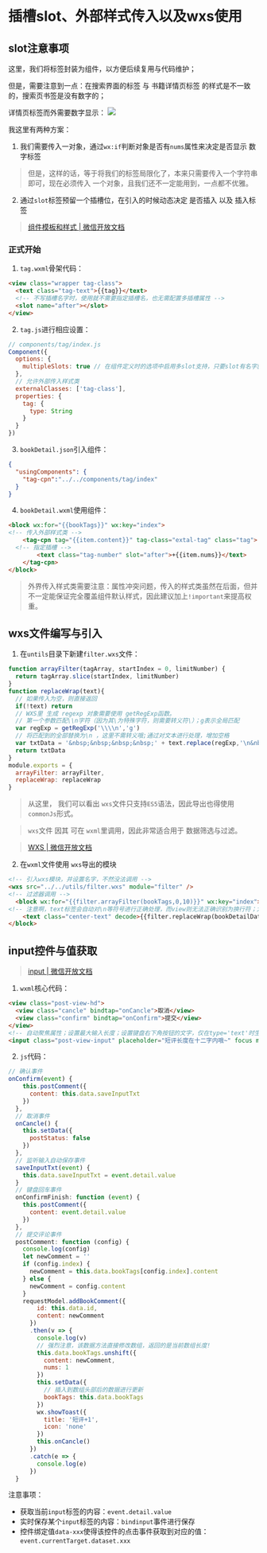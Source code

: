 # 插槽slot、外部样式传入以及wxs使用
## slot注意事项

这里，我们将标签封装为组件，以方便后续复用与代码维护；

但是，需要注意到一点：在搜索界面的标签 与 书籍详情页标签 的样式是不一致的，搜索页书签是没有数字的；

详情页标签而外需要数字显示：
![](https://gitee.com/huanshenga/myimg/raw/master/PicGo/20200811162219.png)

我这里有两种方案：
1. 我们需要传入一对象，通过`wx:if`判断对象是否有`nums`属性来决定是否显示 数字标签
> 但是，这样的话，等于将我们的标签局限化了，本来只需要传入一个字符串即可，现在必须传入 一个对象，且我们还不一定能用到，一点都不优雅。

2. 通过`slot`标签预留一个插槽位，在引入的时候动态决定 是否插入 以及 插入标签

> [组件模板和样式 | 微信开放文档](https://developers.weixin.qq.com/miniprogram/dev/framework/custom-component/wxml-wxss.html)

### 正式开始
1. `tag.wxml`骨架代码：
```html
<view class="wrapper tag-class">
  <text class="tag-text">{{tag}}</text>
  <!-- 不写插槽名字时，使用就不需要指定插槽名，也无需配置多插槽属性 -->
  <slot name="after"></slot>
</view>
```
2. `tag.js`进行相应设置：
```js
// components/tag/index.js
Component({
  options: {
    multipleSlots: true // 在组件定义时的选项中启用多slot支持，只要slot有名字就必须开启该选项
  },
  // 允许外部传入样式类
  externalClasses: ['tag-class'],
  properties: {
    tag: {
      type: String
    }
  }
})
```
3. `bookDetail.json`引入组件：
```json
{
  "usingComponents": {
    "tag-cpn":"../../components/tag/index"
  }
}
```
4. `bookDetail.wxml`使用组件：
```html
<block wx:for="{{bookTags}}" wx:key="index">
<!-- 传入外部样式类 -->
	<tag-cpn tag="{{item.content}}" tag-class="extal-tag" class="tag">
  <!-- 指定插槽 -->
		<text class="tag-number" slot="after">+{{item.nums}}</text>
	</tag-cpn>
</block>
```
> 外界传入样式类需要注意：属性冲突问题，传入的样式类虽然在后面，但并不一定能保证完全覆盖组件默认样式，因此建议加上`!important`来提高权重。

## wxs文件编写与引入
1. 在`untils`目录下新建`filter.wxs`文件：
```js
function arrayFilter(tagArray, startIndex = 0, limitNumber) {
  return tagArray.slice(startIndex, limitNumber)
}
function replaceWrap(text){
  // 如果传入为空，则直接返回
  if(!text) return 
  // WXS里 生成 regexp 对象需要使用 getRegExp函数。
  // 第一个参数匹配\\n字符（因为其\为特殊字符，则需要转义符\）；g表示全局匹配
  var regExp = getRegExp('\\\\n','g')
  // 将匹配到的全部替换为\n ，这里不需转义哦;通过对文本进行处理，增加空格
  var txtData = '&nbsp;&nbsp;&nbsp;&nbsp;' + text.replace(regExp,'\n&nbsp;&nbsp;&nbsp;&nbsp;')
  return txtData
}
module.exports = {
  arrayFilter: arrayFilter,
  replaceWrap: replaceWrap
}
```
> 从这里， 我们可以看出 `wxs`文件只支持`ES5`语法，因此导出也得使用`commonJs`形式。

> `wxs`文件 因其 可在 `wxml`里调用，因此非常适合用于 数据筛选与过滤。

> [WXS | 微信开放文档](https://developers.weixin.qq.com/miniprogram/dev/framework/view/wxs/)
2. 在`wxml`文件使用 `wxs`导出的模块
```html
<!-- 引入wxs模块，并设置名字，不然没法调用 -->
<wxs src="../../utils/filter.wxs" module="filter" />
<!-- 过滤器调用 -->
  <block wx:for="{{filter.arrayFilter(bookTags,0,10)}}" wx:key="index">
<!-- 注意啊，text标签会自动对\n等符号进行正确处理，而view则无法正确识别为换行符；为了识别更多，比如空格，我们加上decode解码属性 -->
	<text class="center-text" decode>{{filter.replaceWrap(bookDetailData.summary)}}</text>
</block>
```

## input控件与值获取
> [input | 微信开放文档](https://developers.weixin.qq.com/miniprogram/dev/component/input.html)

1. `wxml`核心代码：
```html
<view class="post-view-hd">
  <view class="cancle" bindtap="onCancle">取消</view>
  <view class="confirm" bindtap="onConfirm">提交</view>
</view>
<!-- 自动聚焦属性；设置最大输入长度；设置键盘右下角按钮的文字，仅在type='text'时生效；通过绑定Input事件实时将输入框内容存储起来，方便上面的提交按钮使用 -->
<input class="post-view-input" placeholder="短评长度在十二字内哦~" focus maxlength="12" confirm-type="提交" bindconfirm="onConfirmFinish" bindinput="saveInputTxt"></input>
```
2. `js`代码：
```js
// 确认事件
onConfirm(event) {
    this.postComment({
      content: this.data.saveInputTxt
    })
  },
  // 取消事件
  onCancle() {
    this.setData({
      postStatus: false
    })
  },
  // 监听输入自动保存事件
  saveInputTxt(event) {
    this.data.saveInputTxt = event.detail.value
  }
  // 键盘回车事件
  onConfirmFinish: function (event) {
    this.postComment({
      content: event.detail.value
    })
  },
  // 提交评论事件
  postComment: function (config) {
    console.log(config)
    let newComment = ''
    if (config.index) {
      newComment = this.data.bookTags[config.index].content
    } else {
      newComment = config.content
    }
    requestModel.addBookComment({
        id: this.data.id,
        content: newComment
      })
      .then(v => {
        console.log(v)
        // 强烈注意，该数据方法直接修改数组，返回的是当前数组长度!
        this.data.bookTags.unshift({
          content: newComment,
          nums: 1
        })
        this.setData({
          // 插入到数组头部后的数据进行更新
          bookTags: this.data.bookTags
        })
        wx.showToast({
          title: '短评+1',
          icon: 'none'
        })
        this.onCancle()
      })
      .catch(e => {
        console.log(e)
      })
  }
```
注意事项：
* 获取当前`input`标签的内容：`event.detail.value`
* 实时保存某个`input`标签的内容：`bindinput`事件进行保存
* 控件绑定值`data-xxx`使得该控件的点击事件获取到对应的值：`event.currentTarget.dataset.xxx`